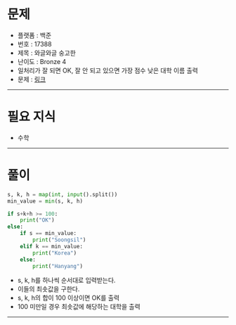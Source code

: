 # 문제
- 플랫폼 : 백준
- 번호 : 17388
- 제목 : 와글와글 숭고한
- 난이도 : Bronze 4
- 일처리가 잘 되면 OK, 잘 안 되고 있으면 가장 점수 낮은 대학 이름 출력
- 문제 : <a href="https://www.acmicpc.net/problem/17388" target="_blank">링크</a>

---

# 필요 지식
- 수학

---

# 풀이
```python
s, k, h = map(int, input().split())
min_value = min(s, k, h)

if s+k+h >= 100:
    print("OK")
else:
    if s == min_value:
        print("Soongsil")
    elif k == min_value:
        print("Korea")
    else:
        print("Hanyang")
```
- s, k, h를 하나씩 순서대로 입력받는다.
- 이들의 최솟값을 구한다.
- s, k, h의 합이 100 이상이면 OK를 출력
- 100 미만일 경우 최솟값에 해당하는 대학을 출력

---
